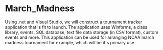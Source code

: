 # March_Madness
Using .net and Visual Studio, we will construct a tournament tracker application that is fit to launch. The application uses Winforms, a class library, events, SQL database, text file data storage (in CSV format), custom events and more. This application can be used for arranging NCAA march madness tournament for example, which will be it's primary use.
